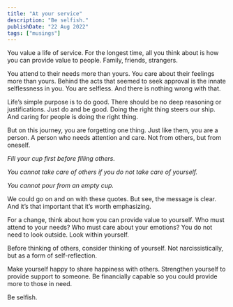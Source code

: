 ```yaml
---
title: "At your service"
description: "Be selfish."
publishDate: "22 Aug 2022"
tags: ["musings"]
---
```


You value a life of service. For the longest time, all you think about is how you can provide value to people. Family, friends, strangers.

You attend to their needs more than yours. You care about their feelings more than yours. Behind the acts that seemed to seek approval is the innate selflessness in you. You are selfless. And there is nothing wrong with that.

Life’s simple purpose is to do good. There should be no deep reasoning or justifications. Just do and be good. Doing the right thing steers our ship. And caring for people is doing the right thing.

But on this journey, you are forgetting one thing. Just like them, you are a person. A person who needs attention and care. Not from others, but from oneself.

_Fill your cup first before filling others._

_You cannot take care of others if you do not take care of yourself._

_You cannot pour from an empty cup._

We could go on and on with these quotes. But see, the message is clear. And it’s that important that it’s worth emphasizing.

For a change, think about how you can provide value to yourself. Who must attend to your needs? Who must care about your emotions? You do not need to look outside. Look within yourself.

Before thinking of others, consider thinking of yourself. Not narcissistically, but as a form of self-reflection.

Make yourself happy to share happiness with others. Strengthen yourself to provide support to someone. Be financially capable so you could provide more to those in need.

Be selfish.
